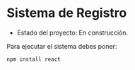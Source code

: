 <h1>Sistema de Registro</h1>

- Estado del proyecto: En construcción. 

Para ejecutar el sistema debes poner: 

```npm install react```
